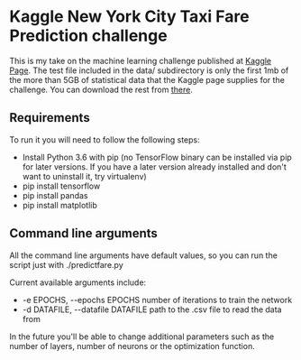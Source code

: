 
# Kaggle New York City Taxi Fare Prediction challenge

This is my take on the machine learning challenge published at [Kaggle Page](https://www.kaggle.com/c/new-york-city-taxi-fare-prediction). The test file included in the data/ subdirectory is only the first 1mb of the more than 5GB of statistical data that the Kaggle page supplies for the challenge. You can download the rest from [there](https://www.kaggle.com/c/new-york-city-taxi-fare-prediction/data).

## Requirements

To run it you will need to follow the following steps:

 - Install Python 3.6 with pip (no TensorFlow binary can be installed via pip for later versions. If you have a later version already installed and don't want to uninstall it, try virtualenv)
 - pip install tensorflow
 - pip install pandas
 - pip install matplotlib

## Command line arguments

All the command line arguments have default values, so you can run the script just with ./predictfare.py

Current available arguments include:

  - -e EPOCHS, --epochs EPOCHS
                        number of iterations to train the network
  - -d DATAFILE, --datafile DATAFILE
                        path to the .csv file to read the data from

In the future you'll be able to change additional parameters such as the number of layers, number of neurons or the optimization function.
